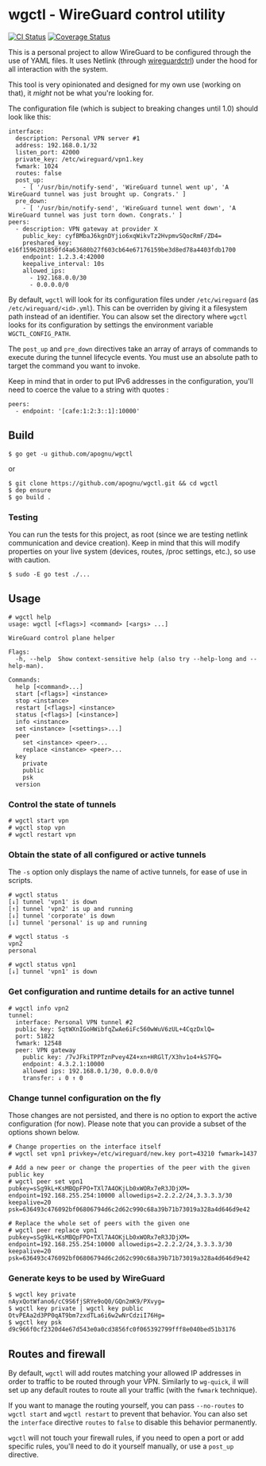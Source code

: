 # wgctl - WireGuard control utility

[![CI Status](https://img.shields.io/travis/apognu/wgctl/master.svg?style=flat-square)](https://travis-ci.org/apognu/wgctl)
[![Coverage Status](https://img.shields.io/coveralls/apognu/wgctl/master.svg?style=flat-square)](https://coveralls.io/github/apognu/wgctl?branch=master)

This is a personal project to allow WireGuard to be configured through the use of YAML files. It uses Netlink (through [wireguardctrl](https://github.com/mdlayher/wireguardctrl)) under the hood for all interaction with the system.

This tool is very opinionated and designed for my own use (working on that), it _might_ not be what you're looking for.

The configuration file (which is subject to breaking changes until 1.0) should look like this:

```
interface:
  description: Personal VPN server #1
  address: 192.168.0.1/32
  listen_port: 42000
  private_key: /etc/wireguard/vpn1.key
  fwmark: 1024
  routes: false
  post_up:
    - [ '/usr/bin/notify-send', 'WireGuard tunnel went up', 'A WireGuard tunnel was just brought up. Congrats.' ]
  pre_down:
    - [ '/usr/bin/notify-send', 'WireGuard tunnel went down', 'A WireGuard tunnel was just torn down. Congrats.' ]
peers:
  - description: VPN gateway at provider X
    public_key: cyfBMbaJ6kgnDYjio6xqWikvTz2HvpmvSQocRmF/ZD4=
    preshared_key: e16f1596201850fd4a63680b27f603cb64e67176159be3d8ed78a4403fdb1700
    endpoint: 1.2.3.4:42000
    keepalive_interval: 10s
    allowed_ips:
      - 192.168.0.0/30
      - 0.0.0.0/0
```

By default, ```wgctl``` will look for its configuration files under ```/etc/wireguard``` (as ```/etc/wireguard/<id>.yml```). This can be overriden by giving it a filesystem path instead of an identifier. You can alsow set the directory where ```wgctl``` looks for its configuration by settings the environment variable ```WGCTL_CONFIG_PATH```.

The ```post_up``` and ```pre_down``` directives take an array of arrays of commands to execute during the tunnel lifecycle events. You must use an absolute path to target the command you want to invoke.

Keep in mind that in order to put IPv6 addresses in the configuration, you'll need to coerce the value to a string with quotes :

```
peers:
  - endpoint: '[cafe:1:2:3::1]:10000'
```

## Build

```
$ go get -u github.com/apognu/wgctl
```

or

```
$ git clone https://github.com/apognu/wgctl.git && cd wgctl
$ dep ensure
$ go build .
```

### Testing

You can run the tests for this project, as root (since we are testing netlink communication and device creation). Keep in mind that this will modify properties on your live system (devices, routes, /proc settings, etc.), so use with caution.

```
$ sudo -E go test ./... 
```

## Usage

```
# wgctl help
usage: wgctl [<flags>] <command> [<args> ...]

WireGuard control plane helper

Flags:
  -h, --help  Show context-sensitive help (also try --help-long and --help-man).

Commands:
  help [<command>...]
  start [<flags>] <instance>
  stop <instance>
  restart [<flags>] <instance>
  status [<flags>] [<instance>]
  info <instance>
  set <instance> [<settings>...]
  peer
    set <instance> <peer>...
    replace <instance> <peer>...
  key
    private
    public
    psk
  version
```

### Control the state of tunnels

```
# wgctl start vpn
# wgctl stop vpn
# wgctl restart vpn
```

### Obtain the state of all configured or active tunnels

The ```-s``` option only displays the name of active tunnels, for ease of use in scripts.

```
# wgctl status
[↓] tunnel 'vpn1' is down
[↑] tunnel 'vpn2' is up and running
[↓] tunnel 'corporate' is down
[↓] tunnel 'personal' is up and running

# wgctl status -s
vpn2
personal

# wgctl status vpn1
[↓] tunnel 'vpn1' is down
```

### Get configuration and runtime details for an active tunnel

```
# wgctl info vpn2
tunnel: 
  interface: Personal VPN tunnel #2
  public key: SqtWXnIGoHWibfqZwAe6iFc560wWuV6zUL+4CqzDxlQ=
  port: 51822
  fwmark: 12548
  peer: VPN gateway
    public key: /7vJFkiTPPTznPvey4Z4+xn+HRGlT/X3hv1o4+kS7FQ=
    endpoint: 4.3.2.1:10000
    allowed ips: 192.168.0.1/30, 0.0.0.0/0
    transfer: ↓ 0 ↑ 0
```

### Change tunnel configuration on the fly

Those changes are not persisted, and there is no option to export the active configuration (for now). Please note that you can provide a subset of the options shown below.

```
# Change properties on the interface itself
# wgctl set vpn1 privkey=/etc/wireguard/new.key port=43210 fwmark=1437

# Add a new peer or change the properties of the peer with the given public key
# wgctl peer set vpn1 pubkey=sSg9kL+KsMBQpFPO+TXl7A4OKjLb0xWORx7eR3JDjXM= endpoint=192.168.255.254:10000 allowedips=2.2.2.2/24,3.3.3.3/30 keepalive=20 psk=636493c476092bf06806794d6c2d62c990c68a39b71b73019a328a4d646d9e42

# Replace the whole set of peers with the given one
# wgctl peer replace vpn1 pubkey=sSg9kL+KsMBQpFPO+TXl7A4OKjLb0xWORx7eR3JDjXM= endpoint=192.168.255.254:10000 allowedips=2.2.2.2/24,3.3.3.3/30 keepalive=20 psk=636493c476092bf06806794d6c2d62c990c68a39b71b73019a328a4d646d9e42
```

### Generate keys to be used by WireGuard

```
$ wgctl key private
nAyxQotWfano6/cC9S6fjSRYe9oQ0/GQn2mK9/PXvyg=
$ wgctl key private | wgctl key public
OtvPEAa2d3PP0qAT9bm7zxdTLa6i6w2wNrCdziI76Hg=
$ wgctl key psk
d9c966f0cf2320d4e67d543e0a0cd3856fc0f065392799fff8e040bed51b3176
```

## Routes and firewall

By default, ```wgctl``` will add routes matching your allowed IP addresses in order to traffic to be routed through your VPN. Similarly to ```wg-quick```, il will set up any default routes to route all your traffic (with the ```fwmark``` technique).

If you want to manage the routing yourself, you can pass ```--no-routes``` to ```wgctl start``` and ```wgctl restart``` to prevent that behavior. You can also set the ```interface``` directive ```routes``` to ```false``` to disable this behavior permanently.

```wgctl``` will not touch your firewall rules, if you need to open a port or add specific rules, you'll need to do it yourself manually, or use a ```post_up``` directive.

